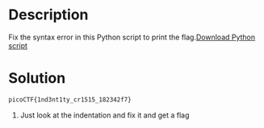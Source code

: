 # Description
Fix the syntax error in this Python script to print the flag.[Download Python script](https://artifacts.picoctf.net/c/27/fixme1.py)
# Solution
```bash
picoCTF{1nd3nt1ty_cr1515_182342f7}
```
1. Just look at the indentation and fix it and get a flag